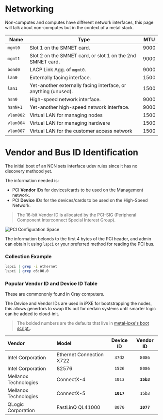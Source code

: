 # Networking

Non-computes and computes have different network interfaces, this page will talk about non-computes
but in the context of a metal stack.

| Name | Type | MTU |
| ---- | ---- | ---- |
| `mgmt0` | Slot 1 on the SMNET card. | 9000
| `mgmt1` | Slot 2 on the SMNET card, or slot 1 on the 2nd SMNET card. | 9000
| `bond0` | LACP Link Agg. of `mgmt0`. | 9000
| `lan0` | Externally facing interface. | 1500
| `lan1` | Yet-another externally facing interface, or anything (unused). | 1500
| `hsn0` | High-speed network interface. | 9000
| `hsnN+1` | Yet-another high-speed network interface. | 9000
| `vlan002` | Virtual LAN for managing nodes | 1500
| `vlan004` | Virtual LAN for managing hardware | 1500
| `vlan007` | Virtual LAN for the customer access network | 1500

# Vendor and Bus ID Identification

The initial boot of an NCN sets interface udev rules since it has no discovery methood yet.

The information needed is:
- PCI **Vendor** IDs for devices/cards to be used on the Management network.
- PCI **Device** IDs for the devices/cards to be used on the High-Speed Network.

>  The 16-bit Vendor ID is allocated by the PCI-SIG (Peripheral Component Interconnect
  Special Interest Group).

![PCI Configuration Space](https://upload.wikimedia.org/wikipedia/commons/thumb/c/ca/Pci-config-space.svg/600px-Pci-config-space.svg.png)

The information belonds to the first 4 bytes of the PCI header, and admin can obtain it
 using `lspci` or your preferred method for reading the PCI bus.

### Collection Example 
```bash
lspci | grep -i ethernet
lspci | grep c6:00.0
```
### Popular Vendor ID and Device ID Table

These are commononly found in Cray computers.

The Device and Vendor IDs are used in iPXE for bootstrapping the nodes, this allows genertors to
swap IDs out for certain systems until smarter logic can be added to cloud-init.

> The bolded numbers are the defaults that live in [metal-ipxe's boot script.](https://stash.us.cray.com/projects/MTL/repos/ipxe/browse/boot/script.ipxe).

| Vendor | Model | Device ID | Vendor ID |
| :---- | :---- | :-----: | :---------: |
| Intel Corporation | Ethernet Connection X722 | `37d2` | `8086` |
| Intel Corporation | 82576 | `1526` | `8086` |
| Mellanox Technologies | ConnectX-4 | `1013` | **`15b3`** |
| Mellanox Technologies | ConnectX-5 | **`1017`** | `15b3` | 
| QLogic Corporation | FastLinQ QL41000 | `8070` | **`1077`** |
